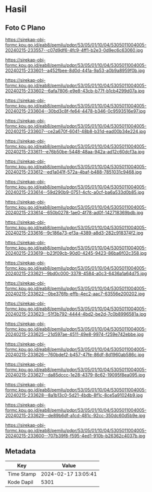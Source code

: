 # Hasil

## Foto C Plano

https://sirekap-obj-formc.kpu.go.id/eab8/pemilu/pdpr/53/05/01/10/04/5305011004005-20240215-233557--c07d9df6-4fc9-4ff1-b2e3-0d9ec6c63060.jpg

https://sirekap-obj-formc.kpu.go.id/eab8/pemilu/pdpr/53/05/01/10/04/5305011004005-20240215-233601--a452fbee-8d0d-441a-9a53-a0b9a8959f0b.jpg

https://sirekap-obj-formc.kpu.go.id/eab8/pemilu/pdpr/53/05/01/10/04/5305011004005-20240215-233602--6afa7806-e9e8-43cb-b77f-b1cb4299d07a.jpg

https://sirekap-obj-formc.kpu.go.id/eab8/pemilu/pdpr/53/05/01/10/04/5305011004005-20240215-233604--30bd3c8f-fe64-4478-b346-0c9593516e97.jpg

https://sirekap-obj-formc.kpu.go.id/eab8/pemilu/pdpr/53/05/01/10/04/5305011004005-20240215-233607--ce2a670f-6041-48b8-b31d-ead00b34e224.jpg

https://sirekap-obj-formc.kpu.go.id/eab8/pemilu/pdpr/53/05/01/10/04/5305011004005-20240215-233611--e76b50be-5448-48aa-942a-ad12c60dcf3a.jpg

https://sirekap-obj-formc.kpu.go.id/eab8/pemilu/pdpr/53/05/01/10/04/5305011004005-20240215-233612--ed1a041f-572a-4baf-b488-7851031c9468.jpg

https://sirekap-obj-formc.kpu.go.id/eab8/pemilu/pdpr/53/05/01/10/04/5305011004005-20240215-233614--59d290b9-0751-4cfc-a0cf-ba6a533d0b85.jpg

https://sirekap-obj-formc.kpu.go.id/eab8/pemilu/pdpr/53/05/01/10/04/5305011004005-20240215-233614--650b0278-1ae0-4f78-ad0f-142718369bdb.jpg

https://sirekap-obj-formc.kpu.go.id/eab8/pemilu/pdpr/53/05/01/10/04/5305011004005-20240215-233616--9c186a73-ef3a-4389-a8d3-282c918374f2.jpg

https://sirekap-obj-formc.kpu.go.id/eab8/pemilu/pdpr/53/05/01/10/04/5305011004005-20240215-233619--b23f09cb-90d0-4245-9423-86ba6f02c358.jpg

https://sirekap-obj-formc.kpu.go.id/eab8/pemilu/pdpr/53/05/01/10/04/5305011004005-20240215-233621--9bd0c000-3378-4584-a0c3-6436a1a64d75.jpg

https://sirekap-obj-formc.kpu.go.id/eab8/pemilu/pdpr/53/05/01/10/04/5305011004005-20240215-233622--0be376fb-effb-4ec2-aac7-63556e200202.jpg

https://sirekap-obj-formc.kpu.go.id/eab8/pemilu/pdpr/53/05/01/10/04/5305011004005-20240215-233623--51f3b792-4444-4bd2-be2d-7c0b8996581a.jpg

https://sirekap-obj-formc.kpu.go.id/eab8/pemilu/pdpr/53/05/01/10/04/5305011004005-20240215-233625--21d597ae-4511-49e8-9974-f259e742ebbe.jpg

https://sirekap-obj-formc.kpu.go.id/eab8/pemilu/pdpr/53/05/01/10/04/5305011004005-20240215-233626--760bdef2-b457-47fe-86df-8d1960ab586c.jpg

https://sirekap-obj-formc.kpu.go.id/eab8/pemilu/pdpr/53/05/01/10/04/5305011004005-20240215-233627--da85dccc-1e28-4379-8c62-19095f8ea095.jpg

https://sirekap-obj-formc.kpu.go.id/eab8/pemilu/pdpr/53/05/01/10/04/5305011004005-20240215-233628--8a1b13c0-5d21-4bdb-8f1c-8ce5a91024b9.jpg

https://sirekap-obj-formc.kpu.go.id/eab8/pemilu/pdpr/53/05/01/10/04/5305011004005-20240215-233629--de89b6df-a1cd-481c-92cc-350dc60d5b9e.jpg

https://sirekap-obj-formc.kpu.go.id/eab8/pemilu/pdpr/53/05/01/10/04/5305011004005-20240215-233600--707b39f8-f595-4ed1-910b-b26362c4037b.jpg


## Metadata

| Key        | Value               |
| ---------- | ------------------- |
| Time Stamp | 2024-02-17 13:05:41 |
| Kode Dapil | 5301                |



